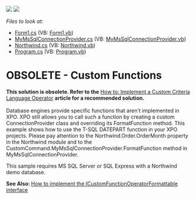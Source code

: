 <!-- default badges list -->
[![](https://img.shields.io/badge/Open_in_DevExpress_Support_Center-FF7200?style=flat-square&logo=DevExpress&logoColor=white)](https://supportcenter.devexpress.com/ticket/details/E207)
[![](https://img.shields.io/badge/📖_How_to_use_DevExpress_Examples-e9f6fc?style=flat-square)](https://docs.devexpress.com/GeneralInformation/403183)
<!-- default badges end -->
<!-- default file list -->
*Files to look at*:

* [Form1.cs](./CS/Form1.cs) (VB: [Form1.vb](./VB/Form1.vb))
* [MyMsSqlConnectionProvider.cs](./CS/MyMsSqlConnectionProvider.cs) (VB: [MyMsSqlConnectionProvider.vb](./VB/MyMsSqlConnectionProvider.vb))
* [Northwind.cs](./CS/Northwind.cs) (VB: [Northwind.vb](./VB/Northwind.vb))
* [Program.cs](./CS/Program.cs) (VB: [Program.vb](./VB/Program.vb))
<!-- default file list end -->
# OBSOLETE - Custom Functions


<p><strong>This solution is obsolete. Refer to the</strong> <a href="https://documentation.devexpress.com/CoreLibraries/CustomDocument5206.aspx">How to: Implement a Custom Criteria Language Operator</a> <strong>article for a recommended solution.</strong><br><br>Database engines provide specific functions that aren't implemented in XPO. XPO still allows you to call such a function by creating a custom ConnectionProvider class and overriding its FormatFunction method. This example shows how to use the T-SQL DATEPART function in your XPO projects. Please pay attention to the Northwind.Order.OrderMonth property in the Northwind module and to the CustomCommand.MyMsSqlConnectionProvider.FormatFunction method in MyMsSqlConnectionProvider.</p>
<p>This sample requires MS SQL Server or SQL Express with a Northwind demo database.</p>
<p><strong>See Also: </strong><a href="https://www.devexpress.com/Support/Center/p/E2491">How to implement the ICustomFunctionOperatorFormattable interface</a></p>

<br/>


